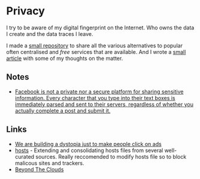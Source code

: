# Privacy
I try to be aware of my digital fingerprint on the Internet. Who owns the data I create and the data traces I leave.

I made a [small repository](https://github.com/nikitavoloboev/privacy-respecting) to share all the various alternatives to popular often centralised and _free_ services that are available. And I wrote a [small article](https://medium.com/@NikitaVoloboev/like-a-dog-on-a-leash-c0cdb8839079) with some of my thoughts on the matter.

## Notes
- [Facebook is not a private nor a secure platform for sharing sensitive information. Every character that you type into their text boxes is immediately parsed and sent to their servers, regardless of whether you actually complete a post and submit it.](https://www.reddit.com/r/privacy/comments/79x7u3/facebook_employees_just_opened_a_privately_shared/)

## Links
- [We are building a dystopia just to make people click on ads](https://www.ted.com/talks/zeynep_tufekci_we_re_building_a_dystopia_just_to_make_people_click_on_ads#t-8834)
- [hosts](https://github.com/StevenBlack/hosts) - Extending and consolidating hosts files from several well-curated sources. Really reccomended to modify hosts file so to block malicous sites and trackers.
- [Beyond The Clouds](https://ind.ie/beyond-the-clouds/)